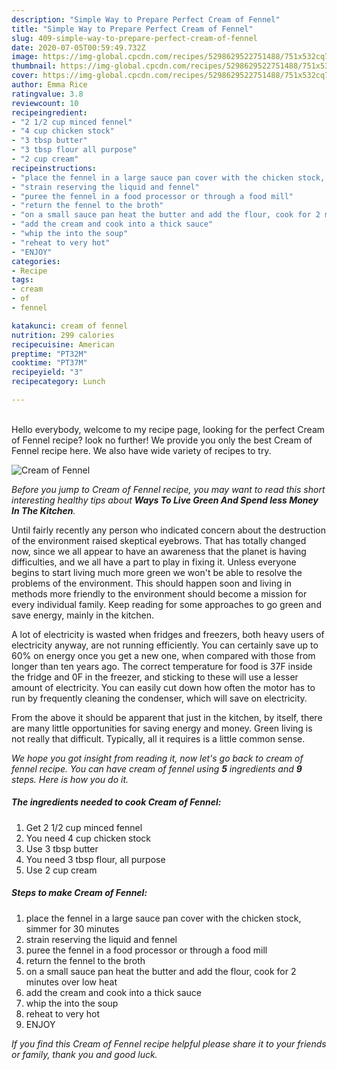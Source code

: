 ```yaml
---
description: "Simple Way to Prepare Perfect Cream of Fennel"
title: "Simple Way to Prepare Perfect Cream of Fennel"
slug: 409-simple-way-to-prepare-perfect-cream-of-fennel
date: 2020-07-05T00:59:49.732Z
image: https://img-global.cpcdn.com/recipes/5298629522751488/751x532cq70/cream-of-fennel-recipe-main-photo.jpg
thumbnail: https://img-global.cpcdn.com/recipes/5298629522751488/751x532cq70/cream-of-fennel-recipe-main-photo.jpg
cover: https://img-global.cpcdn.com/recipes/5298629522751488/751x532cq70/cream-of-fennel-recipe-main-photo.jpg
author: Emma Rice
ratingvalue: 3.8
reviewcount: 10
recipeingredient:
- "2 1/2 cup minced fennel"
- "4 cup chicken stock"
- "3 tbsp butter"
- "3 tbsp flour all purpose"
- "2 cup cream"
recipeinstructions:
- "place the fennel in a large sauce pan cover with the chicken stock, simmer for 30 minutes"
- "strain reserving the liquid and fennel"
- "puree the fennel in a food processor or through a food mill"
- "return the fennel to the broth"
- "on a small sauce pan heat the butter and add the flour, cook for 2 minutes over low heat"
- "add the cream and cook into a thick sauce"
- "whip the into the soup"
- "reheat to very hot"
- "ENJOY"
categories:
- Recipe
tags:
- cream
- of
- fennel

katakunci: cream of fennel 
nutrition: 299 calories
recipecuisine: American
preptime: "PT32M"
cooktime: "PT37M"
recipeyield: "3"
recipecategory: Lunch

---
```

<br>
Hello everybody, welcome to my recipe page, looking for the perfect Cream of Fennel recipe? look no further! We provide you only the best Cream of Fennel recipe here. We also have wide variety of recipes to try.
<br>


![Cream of Fennel](https://img-global.cpcdn.com/recipes/5298629522751488/751x532cq70/cream-of-fennel-recipe-main-photo.jpg)

<i>Before you jump to Cream of Fennel recipe, you may want to read this short interesting healthy tips about 
<strong>Ways To Live Green And Spend less Money In The Kitchen</strong>.</i>
</br>

Until fairly recently any person who indicated concern about the destruction of the environment raised skeptical eyebrows. That has totally changed now, since we all appear to have an awareness that the planet is having difficulties, and we all have a part to play in fixing it. Unless everyone begins to start living much more green we won't be able to resolve the problems of the environment. This should happen soon and living in methods more friendly to the environment should become a mission for every individual family. Keep reading for some approaches to go green and save energy, mainly in the kitchen.

A lot of electricity is wasted when fridges and freezers, both heavy users of electricity anyway, are not running efficiently. You can certainly save up to 60% on energy once you get a new one, when compared with those from longer than ten years ago. The correct temperature for food is 37F inside the fridge and 0F in the freezer, and sticking to these will use a lesser amount of electricity. You can easily cut down how often the motor has to run by frequently cleaning the condenser, which will save on electricity.

From the above it should be apparent that just in the kitchen, by itself, there are many little opportunities for saving energy and money. Green living is not really that difficult. Typically, all it requires is a little common sense.


<i>We hope you got insight from reading it, now let's go back to cream of fennel recipe. You can have cream of fennel using <strong>5</strong> ingredients and <strong>9</strong> steps. Here is how you do it.
</i>

##### The ingredients needed to cook Cream of Fennel:

1. Get 2 1/2 cup minced fennel
1. You need 4 cup chicken stock
1. Use 3 tbsp butter
1. You need 3 tbsp flour, all purpose
1. Use 2 cup cream


##### Steps to make Cream of Fennel:

1. place the fennel in a large sauce pan cover with the chicken stock, simmer for 30 minutes
1. strain reserving the liquid and fennel
1. puree the fennel in a food processor or through a food mill
1. return the fennel to the broth
1. on a small sauce pan heat the butter and add the flour, cook for 2 minutes over low heat
1. add the cream and cook into a thick sauce
1. whip the into the soup
1. reheat to very hot
1. ENJOY


<i>If you find this Cream of Fennel recipe helpful please share it to your friends or family, thank you and good luck.</i>
